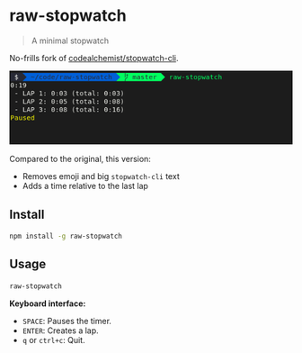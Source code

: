 # raw-stopwatch

> A minimal stopwatch

No-frills fork of [codealchemist/stopwatch-cli](https://github.com/codealchemist/stopwatch-cli).

![screenshot](screenshot.png)

Compared to the original, this version:

- Removes emoji and big `stopwatch-cli` text
- Adds a time relative to the last lap

## Install

```sh
npm install -g raw-stopwatch
```

## Usage

```sh
raw-stopwatch
```

**Keyboard interface:**

- `SPACE`: Pauses the timer.
- `ENTER`: Creates a lap.
- `q` or `ctrl+c`: Quit.
